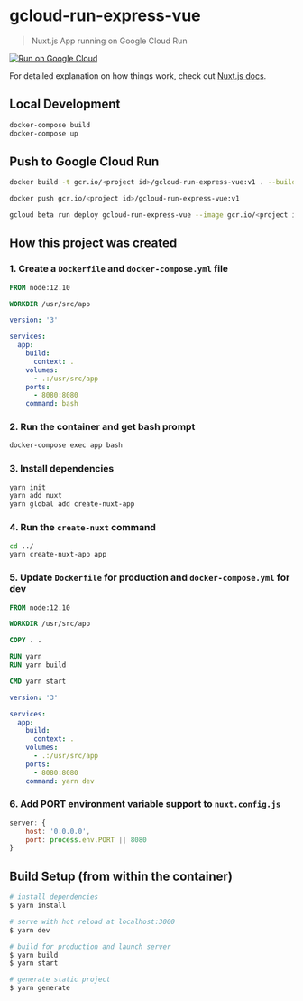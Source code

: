 # gcloud-run-express-vue

> Nuxt.js App running on Google Cloud Run

[![Run on Google Cloud](https://deploy.cloud.run/button.svg)](https://deploy.cloud.run)

For detailed explanation on how things work, check out [Nuxt.js docs](https://nuxtjs.org).

## Local Development

``` bash
docker-compose build
docker-compose up
```

## Push to Google Cloud Run

``` bash
docker build -t gcr.io/<project id>/gcloud-run-express-vue:v1 . --build-arg NODE_ENV=production

docker push gcr.io/<project id>/gcloud-run-express-vue:v1

gcloud beta run deploy gcloud-run-express-vue --image gcr.io/<project id>/gcloud-run-express-vue:v1 --platform managed --region asia-northeast1  --allow-unauthenticated 
```

## How this project was created

### 1. Create a `Dockerfile` and `docker-compose.yml` file

``` Dockerfile
FROM node:12.10

WORKDIR /usr/src/app
```

``` yaml
version: '3'

services:
  app:
    build: 
      context: .
    volumes:
      - .:/usr/src/app
    ports:
      - 8080:8080
    command: bash
```

### 2. Run the container and get bash prompt

``` bash
docker-compose exec app bash
```

### 3. Install dependencies

``` bash
yarn init
yarn add nuxt
yarn global add create-nuxt-app
```

### 4. Run the `create-nuxt` command

``` bash
cd ../
yarn create-nuxt-app app
```

### 5. Update `Dockerfile` for production and `docker-compose.yml` for dev

``` dockerfile
FROM node:12.10

WORKDIR /usr/src/app

COPY . .

RUN yarn
RUN yarn build

CMD yarn start
```

``` yaml
version: '3'

services:
  app:
    build: 
      context: .
    volumes:
      - .:/usr/src/app
    ports:
      - 8080:8080
    command: yarn dev
```

### 6. Add PORT environment variable support to `nuxt.config.js`

``` javascript
server: {
    host: '0.0.0.0',
    port: process.env.PORT || 8080
}
```


## Build Setup (from within the container)

``` bash
# install dependencies
$ yarn install

# serve with hot reload at localhost:3000
$ yarn dev

# build for production and launch server
$ yarn build
$ yarn start

# generate static project
$ yarn generate
```
